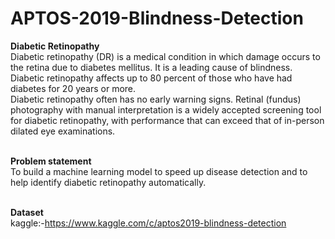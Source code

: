 # APTOS-2019-Blindness-Detection
**Diabetic Retinopathy**<br>
Diabetic retinopathy (DR) is a medical condition in which damage occurs to the retina due to diabetes mellitus. It is a leading cause of blindness. Diabetic retinopathy affects up to 80 percent of those who have had diabetes for 20 years or more.<br>
Diabetic retinopathy often has no early warning signs. Retinal (fundus) photography with manual interpretation is a widely accepted screening tool for diabetic retinopathy, with performance that can exceed that of in-person dilated eye examinations.<br><br>

**Problem statement**<br>
To build a machine learning model to speed up disease detection and to help identify diabetic retinopathy automatically.<br><br>

**Dataset**<br>
kaggle:-https://www.kaggle.com/c/aptos2019-blindness-detection
